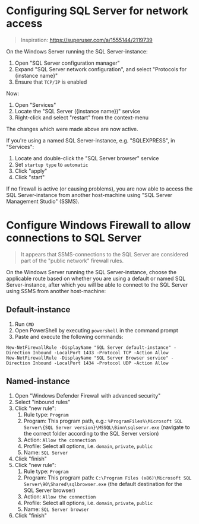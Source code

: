 # Configuring SQL Server for network access
> Inspiration: https://superuser.com/a/1555144/2119739

On the Windows Server running the SQL Server-instance:
1. Open "SQL Server configuration manager"
2. Expand "SQL Server network configuration", and select "Protocols for {instance name}"
3. Ensure that `TCP/IP` is enabled

Now:
1. Open "Services"
2. Locate the "SQL Server ({instance name})" service
3. Right-click and select "restart" from the context-menu

The changes which were made above are now active.

If you're using a named SQL Server-instance, e.g. "SQLEXPRESS", in "Services":
1. Locate and double-click the "SQL Server browser" service
2. Set `startup type` to `automatic`
3. Click "apply"
4. Click "start"

If no firewall is active (or causing problems), you are now able to access the SQL Server-instance from another host-machine using "SQL Server Management Studio" (SSMS).


# Configure Windows Firewall to allow connections to SQL Server
> It appears that SSMS-connections to the SQL Server are considered part of the "public network" firewall rules.

On the Windows Server running the SQL Server-instance, choose the applicable route based on whether you are using a default or named SQL Server-instance, after which you will be able to connect to the SQL Server using SSMS from another host-machine:

## Default-instance
1. Run `CMD`
2. Open PowerShell by executing `powershell` in the command prompt
3. Paste and execute the following commands:

```
New-NetFirewallRule -DisplayName "SQL Server default-instance" -Direction Inbound -LocalPort 1433 -Protocol TCP -Action Allow
New-NetFirewallRule -DisplayName "SQL Server Browser service" -Direction Inbound -LocalPort 1434 -Protocol UDP -Action Allow
```

## Named-instance
1. Open "Windows Defender Firewall with advanced security"
2. Select "inbound rules"
3. Click "new rule":
    1. Rule type: `Program`
    2. Program: This program path, e.g.: `%ProgramFiles%\Microsoft SQL Server\{SQL Server version}\MSSQL\Binn\sqlservr.exe` (navigate to the correct folder according to the SQL Server version)
    3. Action: `Allow the connection`
    4. Profile: Select all options, i.e. `domain`, `private`, `public`
    5. Name: `SQL Server`
4. Click "finish"
5. Click "new rule":
    1. Rule type: `Program`
    2. Program: This program path: `C:\Program Files (x86)\Microsoft SQL Server\90\Shared\sqlbrowser.exe` (the default destination for the SQL Server browser)
    3. Action: `Allow the connection`
    4. Profile: Select all options, i.e. `domain`, `private`, `public`
    5. Name: `SQL Server browser`
6. Click "finish"
